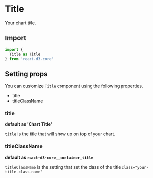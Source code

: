 # Title

Your chart title.

## Import

```js
import {
  Title as Title
} from 'react-d3-core'
```

## Setting props

You can customize `Title` component using the following properties.

- title
- titleClassName

### title

**default as 'Chart Title'**

`title` is the title that will show up on top of your chart.

### titleClassName

**default as `react-d3-core__container_title`**

`titleClassName` is the setting that set the class of the title `class="your-title-class-name"`
